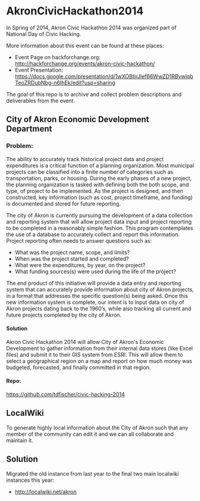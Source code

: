 AkronCivicHackathon2014
=======================

In Spring of 2014, Akron Civic Hackathon 2014 was organized part of National Day of Civic Hacking.

More information about this event can be found at these places:
* Event Page on hackforchange.org: http://hackforchange.org/events/akron-civic-hackathon/
* Event Presentation: https://docs.google.com/presentation/d/1wXOBtirJIef66WwZD1RBvwlqbTeoZRDubNbg-n6IhEk/edit?usp=sharing

The goal of this repo is to archive and collect problem descriptions and deliverables from the event.

## City of Akron Economic Development Department

### Problem:

The ability to accurately track historical project data and project expenditures is a critical function of a planning organization.   Most municipal projects can be classified into a finite number of categories such as transportation, parks, or housing.   During the early phases of a new project, the planning organization is tasked with defining both the both scope, and type, of project to be implemented.   As the project is designed, and then constructed, key information (such as cost, project timeframe, and funding) is documented and stored for future reporting.

The city of Akron is currently pursuing the development of a data collection and reporting system that will allow project data input and project reporting to be completed in a reasonably simple fashion. This program contemplates the use of a database to accurately collect and report this information. Project reporting often needs to answer questions such as:

* What was the project name, scope, and limits?
* When was the project started and completed?
* What were the expenditures, by year, on the project?
* What funding sources(s) were used during the life of the project?

The end product of this initiative will provide a data entry and reporting system that can accurately provide information about city of Akron projects, in a format that addresses the specific question(s) being asked. Once this new information system is complete, our intent is to input data on city of Akron projects dating back to the 1960’s, while also tracking all current and future projects completed by the city of Akron.

#### Solution

Akron Civic Hackathon 2014 will allow City of Akron's Economic Development to gather information from their internal data stores (like Excel files) and submit it to their GIS system from ESRI. This will allow them to select a geographical region on a map and report on how much money was budgeted, forecasted, and finally committed in that region.


#### Repo:

https://github.com/tdfischer/civic-hacking-2014

## LocalWiki


To generate highly local information about the City of Akron such that any member of the community can edit it and we can all collaborate and maintain it.

## Solution

Migrated the old instance from last year to the final two main localwiki instances this year:

* http://localwiki.net/akron
